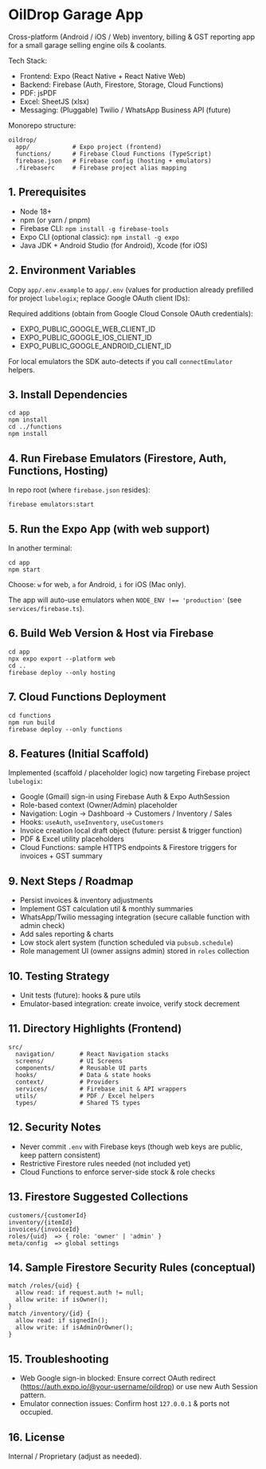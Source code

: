# OilDrop Garage App

Cross-platform (Android / iOS / Web) inventory, billing & GST reporting app for a small garage selling engine oils & coolants.

Tech Stack:
- Frontend: Expo (React Native + React Native Web)
- Backend: Firebase (Auth, Firestore, Storage, Cloud Functions)
- PDF: jsPDF
- Excel: SheetJS (xlsx)
- Messaging: (Pluggable) Twilio / WhatsApp Business API (future)

Monorepo structure:
```
oildrop/
  app/            # Expo project (frontend)
  functions/      # Firebase Cloud Functions (TypeScript)
  firebase.json   # Firebase config (hosting + emulators)
  .firebaserc     # Firebase project alias mapping
```

## 1. Prerequisites
- Node 18+
- npm (or yarn / pnpm)
- Firebase CLI: `npm install -g firebase-tools`
- Expo CLI (optional classic): `npm install -g expo`
- Java JDK + Android Studio (for Android), Xcode (for iOS)

## 2. Environment Variables
Copy `app/.env.example` to `app/.env` (values for production already prefilled for project `lubelogix`; replace Google OAuth client IDs):

Required additions (obtain from Google Cloud Console OAuth credentials):
- EXPO_PUBLIC_GOOGLE_WEB_CLIENT_ID
- EXPO_PUBLIC_GOOGLE_IOS_CLIENT_ID
- EXPO_PUBLIC_GOOGLE_ANDROID_CLIENT_ID

For local emulators the SDK auto-detects if you call `connectEmulator` helpers.

## 3. Install Dependencies
```
cd app
npm install
cd ../functions
npm install
```

## 4. Run Firebase Emulators (Firestore, Auth, Functions, Hosting)
In repo root (where `firebase.json` resides):
```
firebase emulators:start
```

## 5. Run the Expo App (with web support)
In another terminal:
```
cd app
npm start
```
Choose: `w` for web, `a` for Android, `i` for iOS (Mac only).

The app will auto-use emulators when `NODE_ENV !== 'production'` (see `services/firebase.ts`).

## 6. Build Web Version & Host via Firebase
```
cd app
npx expo export --platform web
cd ..
firebase deploy --only hosting
```

## 7. Cloud Functions Deployment
```
cd functions
npm run build
firebase deploy --only functions
```

## 8. Features (Initial Scaffold)
Implemented (scaffold / placeholder logic) now targeting Firebase project `lubelogix`:
- Google (Gmail) sign-in using Firebase Auth & Expo AuthSession
- Role-based context (Owner/Admin) placeholder
- Navigation: Login -> Dashboard -> Customers / Inventory / Sales
- Hooks: `useAuth`, `useInventory`, `useCustomers`
- Invoice creation local draft object (future: persist & trigger function)
- PDF & Excel utility placeholders
- Cloud Functions: sample HTTPS endpoints & Firestore triggers for invoices + GST summary

## 9. Next Steps / Roadmap
- Persist invoices & inventory adjustments
- Implement GST calculation util & monthly summaries
- WhatsApp/Twilio messaging integration (secure callable function with admin check)
- Add sales reporting & charts
- Low stock alert system (function scheduled via `pubsub.schedule`)
- Role management UI (owner assigns admin) stored in `roles` collection

## 10. Testing Strategy
- Unit tests (future): hooks & pure utils
- Emulator-based integration: create invoice, verify stock decrement

## 11. Directory Highlights (Frontend)
```
src/
  navigation/       # React Navigation stacks
  screens/          # UI Screens
  components/       # Reusable UI parts
  hooks/            # Data & state hooks
  context/          # Providers
  services/         # Firebase init & API wrappers
  utils/            # PDF / Excel helpers
  types/            # Shared TS types
```

## 12. Security Notes
- Never commit `.env` with Firebase keys (though web keys are public, keep pattern consistent)
- Restrictive Firestore rules needed (not included yet)
- Cloud Functions to enforce server-side stock & role checks

## 13. Firestore Suggested Collections
```
customers/{customerId}
inventory/{itemId}
invoices/{invoiceId}
roles/{uid}  => { role: 'owner' | 'admin' }
meta/config  => global settings
```

## 14. Sample Firestore Security Rules (conceptual)
```
match /roles/{uid} {
  allow read: if request.auth != null;
  allow write: if isOwner();
}
match /inventory/{id} {
  allow read: if signedIn();
  allow write: if isAdminOrOwner();
}
```

## 15. Troubleshooting
- Web Google sign-in blocked: Ensure correct OAuth redirect (https://auth.expo.io/@your-username/oildrop) or use new Auth Session pattern.
- Emulator connection issues: Confirm host `127.0.0.1` & ports not occupied.

## 16. License
Internal / Proprietary (adjust as needed).
